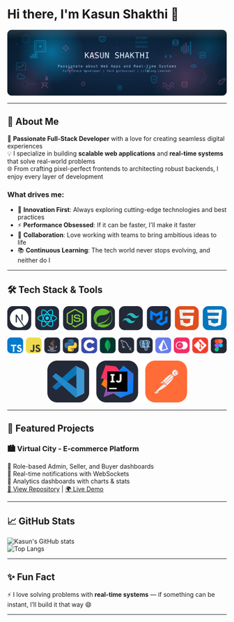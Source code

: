 # Hi there, I'm Kasun Shakthi 👋



<p align="center">
  <img src="assets/glass-banner.svg" alt="Kasun Shakthi — Liquid Glass Banner" />
</p>

---

## 🌟 About Me

🎯 **Passionate Full-Stack Developer** with a love for creating seamless digital experiences  
💡 I specialize in building **scalable web applications** and **real-time systems** that solve real-world problems  
🌐 From crafting pixel-perfect frontends to architecting robust backends, I enjoy every layer of development

### What drives me:

- 🚀 **Innovation First**: Always exploring cutting-edge technologies and best practices
- ⚡ **Performance Obsessed**: If it can be faster, I'll make it faster
- 🤝 **Collaboration**: Love working with teams to bring ambitious ideas to life
- 📚 **Continuous Learning**: The tech world never stops evolving, and neither do I

---

## 🛠️ Tech Stack & Tools


<p align="center">
  <img src="./assets/framwork-grid.svg" alt="Kasun Shakthi — Liquid Glass Banner" />
</p>
<p align="center">
  <img src="./assets/icon-grid.svg" alt="Kasun Shakthi — Liquid Glass Banner" />
</p>
<p align="center">
  <img src="./assets/ides-grid.svg" alt="Kasun Shakthi — Liquid Glass Banner" />
</p>

---

## 📌 Featured Projects

### 🏙️ Virtual City - E-commerce Platform

🔹 Role-based Admin, Seller, and Buyer dashboards  
🔹 Real-time notifications with WebSockets  
🔹 Analytics dashboards with charts & stats  
[🔗 View Repository](https://github.com/your-repo-link) | [🌍 Live Demo](https://your-live-demo-link)

---

## 📈 GitHub Stats

![Kasun's GitHub stats](https://github-readme-stats.vercel.app/api?username=WIZARDKK&show_icons=true&theme=radical)  
![Top Langs](https://github-readme-stats.vercel.app/api/top-langs/?username=WIZARDKK&layout=compact&theme=radical)

---

## ✨ Fun Fact

⚡ I love solving problems with **real-time systems** — if something can be instant, I’ll build it that way 😄

---
